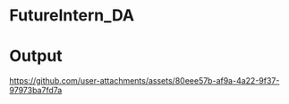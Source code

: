 # FutureIntern_DA

# Output

https://github.com/user-attachments/assets/80eee57b-af9a-4a22-9f37-97973ba7fd7a
